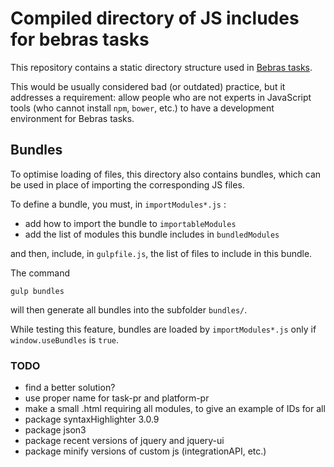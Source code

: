 
# Compiled directory of JS includes for bebras tasks

This repository contains a static directory structure used in [Bebras tasks](https://github.com/France-ioi/bebras-tasks).

This would be usually considered bad (or outdated) practice, but it addresses a requirement: allow people who are not experts in JavaScript tools (who cannot install `npm`, `bower`, etc.) to have a development environment for Bebras tasks.

## Bundles

To optimise loading of files, this directory also contains bundles, which can be used in place of importing the corresponding JS files.

To define a bundle, you must, in `importModules*.js` :

* add how to import the bundle to `importableModules`
* add the list of modules this bundle includes in `bundledModules`

and then, include, in `gulpfile.js`, the list of files to include in this bundle.

The command
```
gulp bundles
```
will then generate all bundles into the subfolder `bundles/`.

While testing this feature, bundles are loaded by `importModules*.js` only if `window.useBundles` is `true`.

### TODO

- find a better solution?
- use proper name for task-pr and platform-pr
- make a small .html requiring all modules, to give an example of IDs for all
- package syntaxHighlighter 3.0.9
- package json3
- package recent versions of jquery and jquery-ui
- package minify versions of custom js (integrationAPI, etc.)

